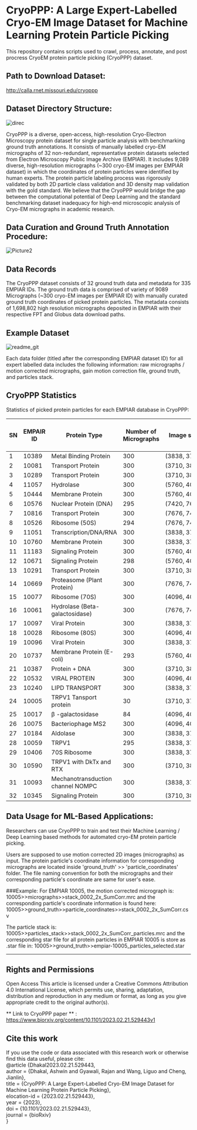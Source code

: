 # CryoPPP: A Large Expert-Labelled Cryo-EM Image Dataset for Machine Learning Protein Particle Picking 
This repository contains scripts used to crawl, process, annotate, and post procress CryoEM protein particle picking (CryoPPP) dataset.

## Path to Download Dataset:
http://calla.rnet.missouri.edu/cryoppp

## Dataset Directory Structure:

![direc](https://user-images.githubusercontent.com/24986485/214904761-94030d5e-ff8a-4286-a2d5-e6c2466195e0.jpg)


CryoPPP is a diverse, open-access, high-resolution Cryo-Electron Microscopy protein dataset for single particle analysis with benchmarking ground truth annotations. It consists of manually labelled cryo-EM micrographs of 32 non-redundant, representative protein datasets selected from Electron Microscopy Public Image Archive (EMPIAR). It includes 9,089 diverse, high-resolution micrographs (~300 cryo-EM images per EMPIAR dataset) in which the coordinates of protein particles were identified by human experts. The protein particle labeling process was rigorously validated by both 2D particle class validation and 3D density map validation with the gold standard. We believe that the CryoPPP would bridge the gap between the computational potential of Deep Learning and the standard benchmarking dataset inadequacy for high-end microscopic analysis of Cryo-EM micrographs in academic research. 

## Data Curation and Ground Truth Annotation Procedure:

![Picture2](https://user-images.githubusercontent.com/24986485/219126688-016db1be-f6d0-427b-87b6-aecc25c43f28.jpg)

## Data Records

The CryoPPP dataset consists of 32 ground truth data and metadata for 335 EMPIAR IDs. The ground truth data is comprised of variety of 9089 Micrographs (~300 cryo-EM images per EMPIAR ID) with manually curated ground truth coordinates of picked protein particles. The metadata consists of 1,698,802 high resolution micrographs deposited in EMPIAR with their respective FPT and Globus data download paths.

## Example Dataset
![readme_git](https://user-images.githubusercontent.com/24986485/221086867-0e69b680-692e-4892-9bb9-2e31ef03cdeb.jpg)


Each data folder (titled after the corresponding EMPIAR dataset ID) for all expert labelled data includes the following information: raw micrographs / motion corrected micrographs, gain motion correction file, ground truth, and particles stack. 


## CryoPPP Statistics
Statistics of picked protein particles for each EMPIAR database in CryoPPP: 

| SN | EMPAIR ID | Protein Type                      | Number of Micrographs | Image size   | Particle Diameter (A) | Particle Diameter (px) | Number of True Protein Particles |
| -- | --------- | --------------------------------- | --------------------- | ------------ | --------------------- | ---------------------- | -------------------------------- |
| 1  | 10389     | Metal Binding Protein             | 300                   | (3838, 3710) | 200                   | 313                    | 10870                            |
| 2  | 10081     | Transport Protein                 | 300                   | (3710, 3838) | 200                   | 154                    | 39352                            |
| 3  | 10289     | Transport Protein                 | 300                   | (3710, 3838) | 200                   | 162                    | 61517                            |
| 4  | 11057     | Hydrolase                         | 300                   | (5760, 4092) | 140                   | 186                    | 45219                            |
| 5  | 10444     | Membrane Protein                  | 300                   | (5760, 4092) | 180                   | 217                    | 58731                            |
| 6  | 10576     | Nuclear Protein (DNA)             | 295                   | (7420, 7676) | 180                   | 265                    | 75220                            |
| 7  | 10816     | Transport Protein                 | 300                   | (7676, 7420) | 180                   | 359                    | 45363                            |
| 8  | 10526     | Ribosome (50S)                    | 294                   | (7676, 7420) | 400                   | 482                    | 3265                             |
| 9  | 11051     | Transcription/DNA/RNA             | 300                   | (3838, 3710) | 180                   | 214                    | 83227                            |
| 10 | 10760     | Membrane Protein                  | 300                   | (3838, 3710) | 130                   | 106                    | 173664                           |
| 11 | 11183     | Signaling Protein                 | 300                   | (5760, 4092) | 140                   | 159                    | 80014                            |
| 12 | 10671     | Signaling Protein                 | 298                   | (5760, 4092) | 110                   | 133                    | 69012                            |
| 13 | 10291     | Transport Protein                 | 300                   | (3710, 3838) | 160                   | 130                    | 99808                            |
| 14 | 10669     | Proteasome (Plant Protein)        | 300                   | (7676, 7420) | 500                   | 730                    | 19660                            |
| 15 | 10077     | Ribosome (70S)                    | 300                   | (4096, 4096) | 250                   | 216                    | 31919                            |
| 16 | 10061     | Hydrolase (Beta-galactosidase)    | 300                   | (7676, 7420) | 150                   | 471                    | 35218                            |
| 17 | 10097     | Viral Protein                     | 300                   | (3838, 3710) | 140                   | 107                    | 58629                            |
| 18 | 10028     | Ribosome (80S)                    | 300                   | (4096, 4096) | 300                   | 224                    | 26391                            |
| 19 | 10096     | Viral Protein                     | 300                   | (3838, 3710) | 110                   | 84                     | 231351                           |
| 20 | 10737     | Membrane Protein (E-coli)         | 293                   | (5760, 4092) | 179                   | 179                    | 59265                            |
| 21 | 10387     | Protein + DNA                     | 300                   | (3710, 3838) | 168                   | 213                    | 101778                           |
| 22 | 10532     | VIRAL PROTEIN                     | 300                   | (4096, 4096) | 179                   | 174                    | 87933                            |
| 23 | 10240     | LIPD TRANSPORT                    | 300                   | (3838, 3710) | 170                   | 156                    | 85958                            |
| 24 | 10005     | TRPV1 Tansport protein            | 30                    | (3710, 3710) | 172                   | 142                    | 5374                             |
| 25 | 10017     | β -galactosidase                  | 84                    | (4096, 4096) | 190                   | 108                    | 49391                            |
| 26 | 10075     | Bacteriophage MS2                 | 300                   | (4096, 4096) | 270                   | 233                    | 12682                            |
| 27 | 10184     | Aldolase                          | 300                   | (3838, 3710) | 100                   | 118                    | 219849                           |
| 28 | 10059     | TRPV1                             | 295                   | (3838, 3710) | 160                   | 132                    | 190398                           |
| 29 | 10406     | 70S Ribosome                      | 300                   | (3838, 3710) | 226                   | 212                    | 24703                            |
| 30 | 10590     | TRPV1 with DkTx and RTX           | 300                   | (3710, 3838) | 236                   | 158                    | 62493                            |
| 31 | 10093     | Mechanotransduction channel NOMPC | 300                   | (3838, 3710) | 208                   | 172                    | 56394                            |
| 32 | 10345     | Signaling Protein                 | 300                   | (3710, 3838) | 200                   | 149                    | 15894                            |

## Data Usage for ML-Based Applications:

Researchers can use CryoPPP to train and test their Machine Learning / Deep Learning based methods for automated cryo-EM protein particle picking. 

Users are supposed to use motion corrected 2D images (micrographs) as input. The protein particle's coordinate information for corresponding micrographs are located inside 'ground_truth' >>
'particle_coordinates' folder. The file naming convention for both the micrographs and their corresponding particle's coordinate are same for user's ease. 

###Example: 
For EMPIAR 10005, the motion corrected micrograph is: 10005>>micrographs>>stack_0002_2x_SumCorr.mrc 
and the corresponding particle's coordinate information is found here: 10005>>ground_truth>>particle_coordinates>>stack_0002_2x_SumCorr.csv

The particle stack is: 10005>>particles_stack>>stack_0002_2x_SumCorr_particles.mrc 
and the corresponding star file for all protein particles in EMPIAR 10005 is store as .star file in: 10005>>ground_truth>>empiar-10005_particles_selected.star 


-----

## Rights and Permissions
Open Access 
This article is licensed under a Creative Commons Attribution 4.0 International License, which permits use, sharing, adaptation, distribution and reproduction in any medium or format, as long as you give appropriate credit to the original author(s).


** Link to CryoPPP paper ** : https://www.biorxiv.org/content/10.1101/2023.02.21.529443v1

## Cite this work
If you use the code or data associated with this research work or otherwise find this data useful, please cite: \
@article {Dhakal2023.02.21.529443, \
	author = {Dhakal, Ashwin and Gyawali, Rajan and Wang, Liguo and Cheng, Jianlin}, \
	title = {CryoPPP: A Large Expert-Labelled Cryo-EM Image Dataset for Machine Learning Protein Particle Picking}, \
	elocation-id = {2023.02.21.529443}, \
	year = {2023}, \
	doi = {10.1101/2023.02.21.529443}, \
	journal = {bioRxiv} \
}
